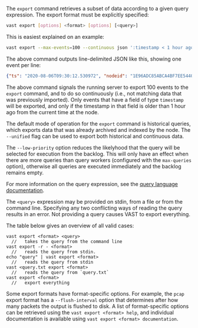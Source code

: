 The `export` command retrieves a subset of data according to a given query
expression. The export format must be explicitly specified:

```bash
vast export [options] <format> [options] [<query>]
```

This is easiest explained on an example:

```bash
vast export --max-events=100 --continuous json ':timestamp < 1 hour ago'
```

The above command outputs line-delimited JSON like this, showing one event per
line:

```json
{"ts": "2020-08-06T09:30:12.530972", "nodeid": "1E96ADC85ABCA4BF7EE5440CCD5EB324BEFB6B00#85879", "aid": 9, "actor_name": "pcap-reader", "key": "source.start", "value": "1596706212530"}
```

The above command signals the running server to export 100 events to the
`export` command, and to do so continuously (i.e., not matching data that was
previously imported). Only events that have a field of type `timestamp` will be
exported, and only if the timestamp in that field is older than 1 hour ago from
the current time at the node.

The default mode of operation for the `export` command is historical queries,
which exports data that was already archived and indexed by the node. The
`--unified` flag can be used to export both historical and continuous data.

The `--low-priority` option reduces the likelyhood that the query will be
selected for execution from the backlog. This will only have an effect when
there are more queries than query workers (configured with the `max-queries`
option), otherwise all queries are executed immediately and the backlog remains
empty.

For more information on the query expression, see the [query language
documentation](https://docs.tenzir.com/vast/query-language/overview).

The `<query>` expression may be provided on stdin, from a file or from
the command line. Specifying any two conflicting ways of reading the query
results in an error. Not providing a query causes VAST to export everything.

The table below gives an overview of all valid cases:

```
vast export <format> <query>
  //   takes the query from the command line
vast export -r - <format>
  //   reads the query from stdin.
echo "query" | vast export <format>
  //   reads the query from stdin
vast <query.txt export <format>
  //   reads the query from `query.txt`
vast export <format>
  //   export everything
 ```


Some export formats have format-specific options. For example, the `pcap` export
format has a `--flush-interval` option that determines after how many packets
the output is flushed to disk. A list of format-specific options can be
retrieved using the `vast export <format> help`, and individual documentation is
available using `vast export <format> documentation`.

